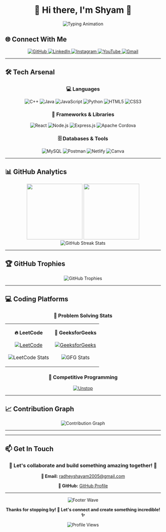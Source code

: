 # <div align="center">👋 Hi there, I'm **Shyam** 🚀</div>

<div align="center">
  <img src="https://readme-typing-svg.herokuapp.com?font=Fira+Code&size=24&duration=3000&pause=1000&color=00D9FF&center=true&vCenter=true&width=600&lines=Problem+Solver;Developer;Pushing+the+Limits+%F0%9F%9A%80" alt="Typing Animation" />
</div>

## 🌐 Connect With Me

<div align="center">
  <a href="https://github.com/RADHE-SHYAM-03" target="_blank">
    <img src="https://img.shields.io/badge/GitHub-100000?style=for-the-badge&logo=github&logoColor=white&color=1a1a1a" alt="GitHub" />
  </a>
  <a href="https://www.linkedin.com/in/radhe-shyam-6b5780236/" target="_blank">
    <img src="https://img.shields.io/badge/LinkedIn-0077B5?style=for-the-badge&logo=linkedin&logoColor=white" alt="LinkedIn" />
  </a>
  <a href="https://instagram.com/sham_dravid_03" target="_blank">
    <img src="https://img.shields.io/badge/Instagram-E4405F?style=for-the-badge&logo=instagram&logoColor=white" alt="Instagram" />
  </a>
  <a href="https://youtube.com/@unlocked_motivation" target="_blank">
    <img src="https://img.shields.io/badge/YouTube-FF0000?style=for-the-badge&logo=youtube&logoColor=white" alt="YouTube" />
  </a>
  <a href="mailto:radheyshayam2005@gmail.com" target="_blank">
    <img src="https://img.shields.io/badge/Gmail-D14836?style=for-the-badge&logo=gmail&logoColor=white" alt="Gmail" />
  </a>
</div>

---

## 🛠️ Tech Arsenal

<div align="center">

### 💻 Languages
![C++](https://img.shields.io/badge/C++-00599C?style=for-the-badge&logo=cplusplus&logoColor=white)
![Java](https://img.shields.io/badge/Java-ED8B00?style=for-the-badge&logo=openjdk&logoColor=white)
![JavaScript](https://img.shields.io/badge/JavaScript-F7DF1E?style=for-the-badge&logo=javascript&logoColor=black)
![Python](https://img.shields.io/badge/Python-3776AB?style=for-the-badge&logo=python&logoColor=white)
![HTML5](https://img.shields.io/badge/HTML5-E34F26?style=for-the-badge&logo=html5&logoColor=white)
![CSS3](https://img.shields.io/badge/CSS3-1572B6?style=for-the-badge&logo=css3&logoColor=white)

### 🚀 Frameworks & Libraries
![React](https://img.shields.io/badge/React-20232A?style=for-the-badge&logo=react&logoColor=61DAFB)
![Node.js](https://img.shields.io/badge/Node.js-43853D?style=for-the-badge&logo=node.js&logoColor=white)
![Express.js](https://img.shields.io/badge/Express.js-404D59?style=for-the-badge&logo=express&logoColor=white)
![Apache Cordova](https://img.shields.io/badge/Cordova-35434F?style=for-the-badge&logo=apache-cordova&logoColor=E8E8E8)

### 🗄️ Databases & Tools
![MySQL](https://img.shields.io/badge/MySQL-00000F?style=for-the-badge&logo=mysql&logoColor=white)
![Postman](https://img.shields.io/badge/Postman-FF6C37?style=for-the-badge&logo=postman&logoColor=white)
![Netlify](https://img.shields.io/badge/Netlify-00C7B7?style=for-the-badge&logo=netlify&logoColor=white)
![Canva](https://img.shields.io/badge/Canva-00C4CC?style=for-the-badge&logo=canva&logoColor=white)

</div>

---

## 📊 GitHub Analytics

<div align="center">
  <img height="180em" src="https://github-readme-stats.vercel.app/api?username=RADHE-SHYAM-03&show_icons=true&theme=tokyonight&include_all_commits=true&count_private=true&hide_border=true&bg_color=0d1117&title_color=58a6ff&icon_color=58a6ff&text_color=c9d1d9"/>
  <img height="180em" src="https://github-readme-stats.vercel.app/api/top-langs/?username=RADHE-SHYAM-03&layout=compact&langs_count=8&theme=tokyonight&hide_border=true&bg_color=0d1117&title_color=58a6ff&text_color=c9d1d9"/>
</div>

<div align="center">
  <img src="https://github-readme-streak-stats.herokuapp.com/?user=RADHE-SHYAM-03&theme=tokyonight&hide_border=true&background=0D1117&stroke=58a6ff&ring=58a6ff&fire=58a6ff&currStreakLabel=58a6ff" alt="GitHub Streak Stats" />
</div>

---

## 🏆 GitHub Trophies

<div align="center">
  <img src="https://github-profile-trophy.vercel.app/?username=RADHE-SHYAM-03&theme=tokyonight&no-frame=true&no-bg=true&margin-w=4&row=1" alt="GitHub Trophies" />
</div>

---

## 💻 Coding Platforms

<div align="center">

### 🧠 Problem Solving Stats

<table>
<tr>
<td align="center" width="50%">

**🔥 LeetCode**
<br><br>
[![LeetCode](https://img.shields.io/badge/LeetCode-000000?style=for-the-badge&logo=LeetCode&logoColor=#d16c06)](https://www.leetcode.com/sham_dravid_03)
<br><br>
![LeetCode Stats](https://leetcard.jacoblin.cool/sham_dravid_03?theme=dark&font=Karma&ext=heatmap)

</td>
<td align="center" width="50%">

**🚀 GeeksforGeeks**
<br><br>
[![GeeksforGeeks](https://img.shields.io/badge/GeeksforGeeks-gray?style=for-the-badge&logo=geeksforgeeks&logoColor=35914c)](https://auth.geeksforgeeks.org/user/radheyshayam2005)
<br><br>
![GFG Stats](https://geeks-for-geeks-stats-api.vercel.app/?userName=radheyshayam2005&theme=dark)

</td>
</tr>
</table>

### 🏁 Competitive Programming
[![Unstop](https://img.shields.io/badge/Unstop-4285f4?style=for-the-badge&logo=google&logoColor=white)](https://unstop.com/u/radheshy9558)

</div>

---

## 📈 Contribution Graph

<div align="center">
  <img src="https://github-readme-activity-graph.vercel.app/graph?username=RADHE-SHYAM-03&theme=tokyo-night&bg_color=0d1117&color=58a6ff&line=58a6ff&point=ffffff&area=true&hide_border=true" alt="Contribution Graph" />
</div>

---
---

## 📫 Get In Touch

<div align="center">
  <h3>💼 Let's collaborate and build something amazing together! 🚀</h3>
  
  **📧 Email:** [radheyshayam2005@gmail.com](mailto:radheyshayam2005@gmail.com)
  
  **🔗 GitHub:** [GitHub Profile](https://github.com/RADHE-SHYAM-03)
</div>

---

<div align="center">
  <img src="https://capsule-render.vercel.app/api?type=waving&color=gradient&height=100&section=footer&animation=fadeIn" alt="Footer Wave" />
  
  **Thanks for stopping by! 🎉 Let's connect and create something incredible! ✨**
  
  <img src="https://komarev.com/ghpvc/?username=RADHE-SHYAM-03&style=flat-square&color=blue" alt="Profile Views"/>
</div>
